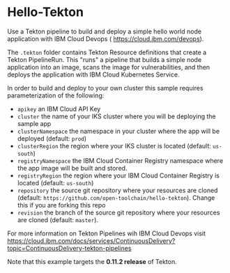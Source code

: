 # Hello-Tekton
Use a Tekton pipeline to build and deploy a simple hello world node application with IBM Cloud Devops ( https://cloud.ibm.com/devops).

The `.tekton` folder contains Tekton Resource definitions that create a Tekton PipelineRun. This "runs" a pipeline that builds a simple node application into an image, scans the image for vulnerabilities, and then deploys the application with IBM Cloud Kubernetes Service.

In order to build and deploy to your own cluster this sample requires parameterization of the following:
- `apikey` an IBM Cloud API Key
- `cluster` the name of your IKS cluster where you will be deploying the sample app
- `clusterNamespace` the namespace in your cluster where the app will be deployed (default: `prod`)
- `clusterRegion` the region where your IKS cluster is located (default: `us-south`)
- `registryNamespace` the IBM Cloud Container Registry namespace where the app image will be built and stored.
- `registryRegion` the region where your  IBM Cloud Container Registry is located (default: `us-south`)
- `repository` the source git repository where your resources are cloned (default: `https://github.com/open-toolchain/hello-tekton`). Change this if you are forking this repo
- `revision` the branch of the source git repository where your resources are cloned (default: `master`).

For more information on Tekton Pipelines wih IBM Cloud Devops visit https://cloud.ibm.com/docs/services/ContinuousDelivery?topic=ContinuousDelivery-tekton-pipelines

Note that this example targets the **0.11.2 release** of Tekton.
